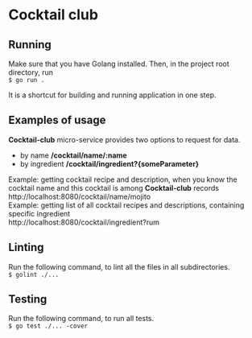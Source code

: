 # Cocktail club
## Running
Make sure that you have Golang installed. Then, in the project root directory, run<br>
``$ go run .``

It is a shortcut for building and running application in one step. 
## Examples of usage
**Cocktail-club** micro-service provides two options to request for data.
- by name **/cocktail/name/:name**
- by ingredient **/cocktail/ingredient?{someParameter}**

Example: getting cocktail recipe and description, when you know the cocktail name and this cocktail is among **Cocktail-club** records<br>
http://localhost:8080/cocktail/name/mojito<br>
Example: getting list of all cocktail recipes and descriptions, containing specific ingredient<br>
http://localhost:8080/cocktail/ingredient?rum
## Linting
Run the following command, to lint all the files in all subdirectories.<br>
``$ golint ./...``
## Testing
Run the following command, to run all tests.<br>
``$ go test ./... -cover ``
